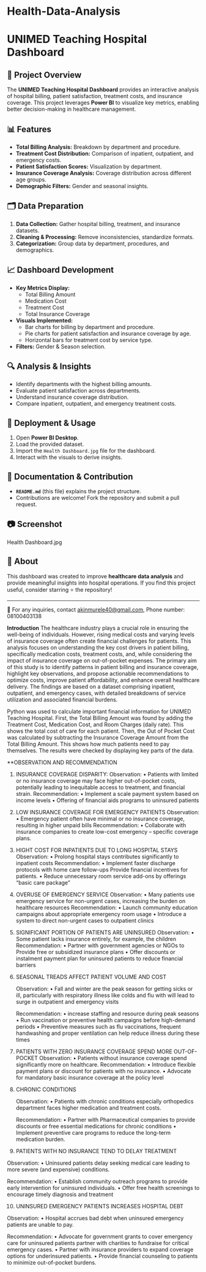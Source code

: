 # Health-Data-Analysis

# UNIMED Teaching Hospital Dashboard

## 📌 Project Overview
The **UNIMED Teaching Hospital Dashboard** provides an interactive analysis of hospital billing, patient satisfaction, treatment costs, and insurance coverage. This project leverages **Power BI** to visualize key metrics, enabling better decision-making in healthcare management.

## 📊 Features
- **Total Billing Analysis:** Breakdown by department and procedure.
- **Treatment Cost Distribution:** Comparison of inpatient, outpatient, and emergency costs.
- **Patient Satisfaction Scores:** Visualization by department.
- **Insurance Coverage Analysis:** Coverage distribution across different age groups.
- **Demographic Filters:** Gender and seasonal insights.

## 🗂 Data Preparation
1. **Data Collection:** Gather hospital billing, treatment, and insurance datasets.
2. **Cleaning & Processing:** Remove inconsistencies, standardize formats.
3. **Categorization:** Group data by department, procedures, and demographics.

## 📈 Dashboard Development
- **Key Metrics Display:**
  - Total Billing Amount
  - Medication Cost
  - Treatment Cost
  - Total Insurance Coverage
- **Visuals Implemented:**
  - Bar charts for billing by department and procedure.
  - Pie charts for patient satisfaction and insurance coverage by age.
  - Horizontal bars for treatment cost by service type.
- **Filters:** Gender & Season selection.

## 🔍 Analysis & Insights
- Identify departments with the highest billing amounts.
- Evaluate patient satisfaction across departments.
- Understand insurance coverage distribution.
- Compare inpatient, outpatient, and emergency treatment costs.

## 🚀 Deployment & Usage
1. Open **Power BI Desktop**.
2. Load the provided dataset.
3. Import the `Health Dashboard.jpg` file for the dashboard.
4. Interact with the visuals to derive insights.

## 📜 Documentation & Contribution
- **`README.md`** (this file) explains the project structure.
- Contributions are welcome! Fork the repository and submit a pull request.

## 📷 Screenshot
Health Dashboard.jpg

## 🏥 About
This dashboard was created to improve **healthcare data analysis** and provide meaningful insights into hospital operations. If you find this project useful, consider starring ⭐ the repository!

---
📧 For any inquiries, contact akinmurele40@gmail.com, Phone number: 08100403138










**Introduction**
The healthcare industry plays a crucial role in ensuring the well-being of individuals. However, rising medical costs and varying levels of insurance coverage often create financial challenges for patients. This analysis focuses on understanding the key cost drivers in patient billing, specifically medication costs, treatment costs, and, while considering the impact of insurance coverage on out-of-pocket expenses.
The primary aim of this study is to identify patterns in patient billing and insurance coverage, highlight key observations, and propose actionable recommendations to optimize costs, improve patient affordability, and enhance overall healthcare delivery. The findings are based on a dataset comprising inpatient, outpatient, and emergency cases, with detailed breakdowns of service utilization and associated financial burdens.

Python was used to calculate important financial information for UNIMED Teaching Hospital. First, the Total Billing Amount was found by adding the Treatment Cost, Medication Cost, and Room Charges (daily rate). This shows the total cost of care for each patient. Then, the Out of Pocket Cost was calculated by subtracting the Insurance Coverage Amount from the Total Billing Amount. This shows how much patients need to pay themselves. The results were checked by displaying key parts of the data.

**OBSERVATION AND RECOMMENDATION

1.	INSURANCE COVERAGE DISPARITY:
Observation: 
•	Patients with limited or no insurance coverage may face higher out-of-pocket costs, potentially leading to inequitable access to 	treatment, and financial strain.
Recommendation: 
•	Implement a scale payment system based on income levels 
•	Offering of financial aids programs to uninsured patients 

2.	LOW INSURANCE COVERAGE FOR EMERGENCY PATIENTS 
	Observation: 
•	Emergency patient often have minimal or no insurance coverage, resulting in higher unpaid bills 
	Recommendation: 
•	Collaborate with insurance companies to create low-cost emergency – specific coverage plans.

3.	HIGHT COST FOR INPATIENTS DUE TO LONG HOSPITAL STAYS 
	Observation:
•	Prolong hospital stays contributes significantly to inpatient costs 
	Recommendation:
•	Implement faster discharge protocols with home care follow-ups
	Provide financial incentives for patients.
•	Reduce unnecessary room service add-ons by offerings “basic care package”



5.	OVERUSE OF EMERGENCY SERVICE 
	Observation:
•	Many patients use emergency service for non-urgent cases, increasing the burden on healthcare resources 
	Recommendation:
•	Launch community education campaigns about appropriate emergency room usage 
•	Introduce a system to direct non-urgent cases to outpatient clinics

6.	SIGNIFICANT PORTION OF PATIENTS ARE UNINSURED 
	Observation: 
•	Some patient lacks insurance entirely, for example, the children
	Recommendation: 
•	Partner with government agencies or NGOs to Provide free or subsidized insurance plans 
•	Offer discounts or instalment payment plan for uninsured patients to reduce financial barriers 



7.	SEASONAL TREADS AFFECT PATIENT VOLUME AND COST 

	Observation: 
•	Fall and winter are the peak season for getting sicks or ill, particularly with respiratory illness like colds and flu with will 	lead to surge in outpatient and emergency visits

	Recommendation: 
•	increase staffing and resource during peak seasons 
•	Run vaccination or preventive health campaigns before high-demand periods 
•	Preventive measures such as flu vaccinations, frequent handwashing and proper ventilation can help reduce illness during these 		times 

8.	PATIENTS WITH ZERO INSURANCE COVERAGE SPEND MORE OUT-OF-POCKET 
	Observation:
•	Patients without insurance coverage spend significantly more on healthcare.
	Recommendation: 
•	Introduce flexible payment plans or discount for patients with no insurance.
•	Advocate for mandatory basic insurance coverage at the policy level
9.	CHRONIC CONDITIONS

	Observation:
•	Patients with chronic conditions especially orthopedics department faces higher medication and treatment costs.

	Recommendation: 
•	Partner with Pharmaceutical companies to provide discounts or free essential medications for chronic conditions 
•	Implement preventive care programs to reduce the long-term medication burden.


10.	PATIENTS WITH NO INSURANCE TEND TO DELAY TREATMENT 

Observation:
•	Uninsured patients delay seeking medical care leading to more severe (and expensive) conditions.

Recommendation: 
•	Establish community outreach programs to provide early intervention for uninsured individuals.
•	Offer free health screenings to encourage timely diagnosis and treatment




10.	UNINSURED EMERGENCY PATIENTS INCREASES HOSPITAL DEBT 
 
Observation: 
•	Hospital accrues bad debt when uninsured emergency patients are unable to pay.

Recommendation: 
•	Advocate for government grants to cover emergency care for uninsured patients 
	partner with charities to fundraise for critical emergency cases.
•	Partner with insurance providers to expand coverage options for underinsured patients.
•	Provide financial counseling to patients to minimize out-of-pocket burdens.
